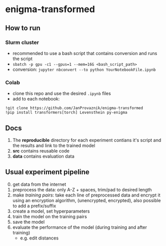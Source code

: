 # enigma-transformed

## How to run 
### Slurm cluster
- recommended to use a bash script that contains conversion and runs the script
- `sbatch -p gpu -c1 --gpus=1 --mem=16G <bash_script_path>`
- conversion: `jupyter nbconvert --to python YourNotebookFile.ipynb`

### Colab
- clone this repo and use the desired `.ipynb` files
- add to each notebook: 
```
!git clone https://github.com/JanProvaznik/enigma-transformed
!pip install transformers[torch] Levensthein py-enigma
```

## Docs
1. The **reproducible** directory for each experiment contians it's script and the results and link to the trained model
2. **src** contains reusable code
3. **data** contains evaluation data

## Usual experiment pipeline
0. get data from the internet
2. preprocess the data: only A-Z + spaces, trim/pad to desired length
3. make *training pairs*: take each line of preprocessed data and encrypt it using an encryption algorithm, (unencrypted, encrypted), also possible to add a prefix/suffix
4. create a model, set hyperparameters
5. train the model on the training pairs
6. save the model
7. evaluate the performance of the model (during training and after training)
    - e.g. edit distances
